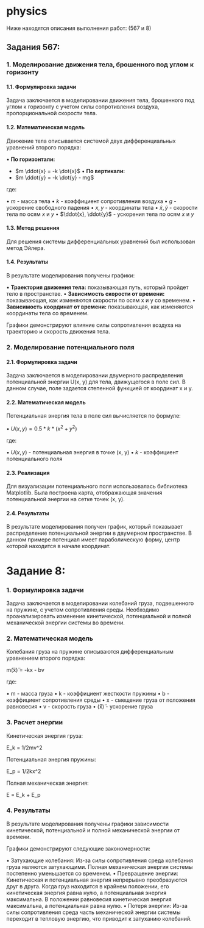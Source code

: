 # physics

Ниже находятся описания выполнения работ: (567 и 8)

## Задания 567:

### 1. Моделирование движения тела, брошенного под углом к горизонту

#### 1.1. Формулировка задачи

Задача заключается в моделировании движения тела, брошенного под углом к горизонту с учетом силы сопротивления воздуха, пропорциональной скорости тела. 

#### 1.2. Математическая модель

Движение тела описывается системой двух дифференциальных уравнений второго порядка:

• **По горизонтали:**
  * $m \ddot{x} = -k \dot{x}$
• **По вертикали:**
  * $m \ddot{y} = -k \dot{y} - mg$

где:

• $m$ - масса тела
• $k$ - коэффициент сопротивления воздуха
• $g$ - ускорение свободного падения
• $x, y$ - координаты тела
• $\dot{x}, \dot{y}$ - скорости тела по осям $x$ и $y$
• $\ddot{x}, \ddot{y}$ - ускорения тела по осям $x$ и $y$

#### 1.3. Метод решения

Для решения системы дифференциальных уравнений был использован метод Эйлера.

#### 1.4. Результаты

В результате моделирования получены графики:

• **Траектория движения тела:** показывающая путь, который пройдет тело в пространстве.
• **Зависимость скорости от времени:** показывающая, как изменяются скорости по осям x и y со временем.
• **Зависимость координат от времени:** показывающая, как изменяются координаты тела со временем.

Графики демонстрируют влияние силы сопротивления воздуха на траекторию и скорость движения тела.

### 2. Моделирование потенциального поля

#### 2.1. Формулировка задачи

Задача заключается в моделировании двумерного распределения потенциальной энергии U(x, y) для тела, движущегося в поле сил. В данном случае, поле задается степенной функцией от координат x и y.

#### 2.2. Математическая модель

Потенциальная энергия тела в поле сил вычисляется по формуле:

• $U(x, y) = 0.5 * k * (x^2 + y^2)$

где:

• $U(x, y)$ - потенциальная энергия в точке (x, y)
• $k$ - коэффициент потенциального поля

#### 2.3. Реализация

Для визуализации потенциального поля использовалась библиотека Matplotlib. Была построена карта, отображающая значения потенциальной энергии на сетке точек (x, y).

#### 2.4. Результаты

В результате моделирования получен график, который показывает распределение потенциальной энергии в двумерном пространстве. В данном примере потенциал имеет параболическую форму, центр которой находится в начале координат.





# Задание 8:

### 1. Формулировка задачи

Задача заключается в моделировании колебаний груза, подвешенного на пружине, с учетом сопротивления среды. Необходимо проанализировать изменение кинетической, потенциальной и полной механической энергии системы во времени.

### 2. Математическая модель

Колебания груза на пружине описываются дифференциальным уравнением второго порядка:

m(̈ẍ)̈ = -kx - bv

где:

• m - масса груза 
• k - коэффициент жесткости пружины
• b - коэффициент сопротивления среды
• x - смещение груза от положения равновесия
• v - скорость груза
• (̈ẍ)̈ - ускорение груза

### 3. Расчет энергии

Кинетическая энергия груза:

E_k = 1/2mv^2

Потенциальная энергия пружины:

E_p = 1/2kx^2

Полная механическая энергия:

E = E_k + E_p

### 4. Результаты

В результате моделирования получены графики зависимости кинетической, потенциальной и полной механической энергии от времени.

Графики демонстрируют следующие закономерности:

• Затухающие колебания: Из-за силы сопротивления среда колебания груза являются затухающими. Полная механическая энергия системы постепенно уменьшается со временем.
• Превращение энергии: Кинетическая и потенциальная энергия непрерывно преобразуются друг в друга. Когда груз находится в крайнем положении, его кинетическая энергия равна нулю, а потенциальная энергия максимальна. В положении равновесия кинетическая энергия максимальна, а потенциальная равна нулю.
• Потеря энергии: Из-за силы сопротивления среда часть механической энергии системы переходит в тепловую энергию, что приводит к затуханию колебаний.

